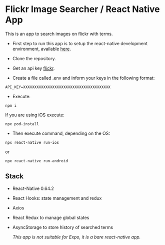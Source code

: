 # Flickr Image Searcher / React Native App

This is an app to search images on flickr with terms.

- First step to run this app is to setup the react-native development environment, available [here](https://reactnative.dev/docs/environment-setup).

- Clone the repository.

- Get an api key [flickr](https://www.flickr.com/services/api/misc.api_keys.html).

- Create a file called .env and inform your keys in the following format:

```
API_KEY=XXXXXXXXXXXXXXXXXXXXXXXXXXXXXXXXXXXXXXX
```

- Execute:

```
npm i
```

If you are using iOS execute:

```
npx pod-install
```

- Then execute command, depending on the OS:

```
npx react-native run-ios
```

or

```
npx react-native run-android
```

## Stack

- React-Native 0.64.2
- React Hooks: state management and redux
- Axios
- React Redux to manage global states
- AsyncStorage to store history of searched terms

  _This app is not suitable for Expo, it is a bare react-native app._

```

```

